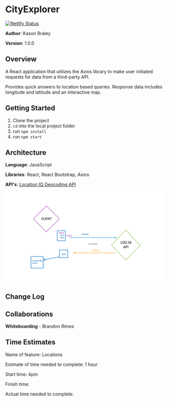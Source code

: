 # CityExplorer

[![Netlify Status](https://api.netlify.com/api/v1/badges/cff451ea-47e5-4182-a711-d420f3b9f1c1/deploy-status)](https://app.netlify.com/sites/city-explorer-game/deploys)

**Author**: Kason Braley

**Version**: 1.0.0


## Overview
A React application that utilizes the Axios library to make
user initiated requests for data from a third-party API.

Provides quick answers to location based queries. Response 
data includes longitude and latitude and an interactive map.


## Getting Started
1. Clone the project
2. `cd` into the local project folder
3. run `npm install`
4. run `npm start`

## Architecture
**Language**: JavaScript

**Libraries**: React, React Bootstrap, Axios

**API's**: [Location IQ Geocoding API]() 

![diagram](./assets/data-flow.png)

## Change Log

## Collaborations
**Whiteboarding** - Brandon Rimes

## Time Estimates

Name of feature: Locations

Estimate of time needed to complete: 1 hour

Start time: 4pm

Finish time:

Actual time needed to complete:
